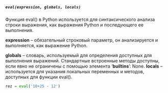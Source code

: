 ##### `eval(expression, globals, locals)`

Функция eval() в Python используется для синтаксического анализа строки выражения, как выражения Python и последующего ее выполнения.  

**expression** – обязательный строковый параметр, он анализируется и выполняется, как выражение Python. 

**globals** – словарь, используемый для определения доступных для выполнения выражений. Стандартные встроенные методы доступны, если явно не ограничены с помощью элемента ‘__builtins__’: None. 
**locals** – используется для указания локальных переменных и методов, доступных для функции eval().  

```python
rez = eval('10+25 - 12')
```

